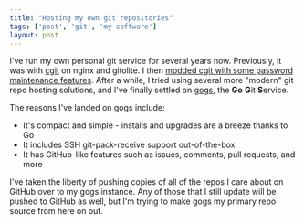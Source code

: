 ```yaml
---
title: "Hosting my own git repositories"
tags: ['post', 'git', 'my-software']
layout: post
---
```


I've run my own personal git service for several years now. Previously,
it was with [cgit](https://git.zx2c4.com/cgit/about/) on nginx and
gitolite. I then [modded cgit with some password maintenance
features](/2012/07/add-password-maintenance-feature-to-cgit-with-php/).
After a while, I tried using several more "modern" git repo hosting
solutions, and I've finally settled on
[gogs](https://github.com/gogits/gogs), the **Go** **G**it
**S**ervice.<!--more-->

The reasons I've landed on gogs include:

- It's compact and simple - installs and upgrades are a breeze thanks to Go
- It includes SSH git-pack-receive support out-of-the-box
- It has GitHub-like features such as issues, comments, pull requests, and more

I've taken the liberty of pushing copies of all of the repos I care
about on GitHub over to my gogs instance. Any of those that I still
update will be pushed to GitHub as well, but I'm trying to make gogs my
primary repo source from here on out.
